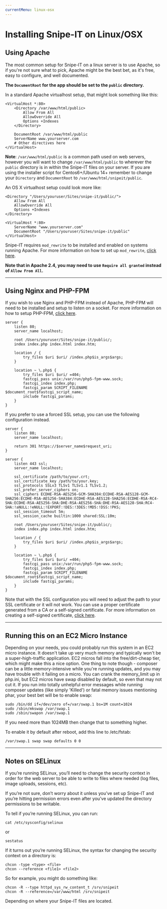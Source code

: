 ```yaml
---
currentMenu: linux-osx
---
```


# <i class="fa fa-linux"></i> Installing Snipe-IT on Linux/OSX

<div id="generated-toc" class="generate_from_h2"></div>


## Using Apache

The most common setup for Snipe-IT on a linux server is to use Apache, so if you're not sure what to pick, Apache might be the best bet, as it's free, easy to configure, and well documented.

__The `DocumentRoot` for the app should be set to the `public` directory.__

In a standard Apache virtualhost setup, that might look something like this:

```
<VirtualHost *:80>
	<Directory /var/www/html/public>
		Allow From All
		AllowOverride All
		Options +Indexes
	</Directory>

	DocumentRoot /var/www/html/public
	ServerName www.yourserver.com
	# Other directives here
</VirtualHost>
```

**Note**: `/var/www/html/public` is a common path used on web servers, however you will want to change `/var/www/html/public` to wherever the `public` directory is in within the Snipe-IT files on your server. If you are using the installer script for Centos6+/Ubuntu 14+ remember to change your `Directory` and `DocumentRoot` to `/var/www/html/snipeit/public`.

An OS X virtualhost setup could look more like:

```
<Directory "/Users/youruser/Sites/snipe-it/public/">
	Allow From All
	AllowOverride All
	Options +Indexes
</Directory>

<VirtualHost *:80>
	ServerName "www.yourserver.com"
	DocumentRoot "/Users/youruser/Sites/snipe-it/public"
</VirtualHost>
```

Snipe-IT requires `mod_rewrite` to be installed and enabled on systems running Apache. For more information on how to set up `mod_rewrite`, [click here](http://xmodulo.com/2013/01/how-to-enable-mod_rewrite-in-apache2-on-debian-ubuntu.html).

__Note that in Apache 2.4, you may need to use `Require all granted` instead of `Allow From All`.__

-----

## Using Nginx and PHP-FPM

If you wish to use Nginx and PHP-FPM instead of Apache, PHP-FPM will need to be installed and setup to listen on a socket.  For more information on how to setup PHP-FPM, [click here](https://www.digitalocean.com/community/tutorials/how-to-install-linux-nginx-mysql-php-lemp-stack-on-ubuntu-12-04#step-five—configure-php).

```
server {
    listen 80;
    server_name localhost;

    root /Users/youruser/Sites/snipe-it/public/;
    index index.php index.html index.htm;

    location / {
        try_files $uri $uri/ /index.php$is_args$args;
    }

    location ~ \.php$ {
        try_files $uri $uri/ =404;
        fastcgi_pass unix:/var/run/php5-fpm-www.sock;
        fastcgi_index index.php;
        fastcgi_param SCRIPT_FILENAME $document_root$fastcgi_script_name;
        include fastcgi_params;
    }
}
```

If you prefer to use a forced SSL setup, you can use the following configuration instead.

```
server {
    listen 80;
    server_name localhost;

    return 301 https://$server_name$request_uri;
}

server {
    listen 443 ssl;
    server_name localhost;

    ssl_certificate /path/to/your.crt;
    ssl_certificate_key /path/to/your.key;
    ssl_protocols SSLv3 TLSv1 TLSv1.1 TLSv1.2;
    ssl_prefer_server_ciphers on;
    ssl_ciphers ECDHE-RSA-AES256-GCM-SHA384:ECDHE-RSA-AES128-GCM-SHA256:ECDHE-RSA-AES256-SHA384:ECDHE-RSA-AES128-SHA256:ECDHE-RSA-RC4-SHA:ECDHE-RSA-AES256-SHA:DHE-RSA-AES256-SHA:DHE-RSA-AES128-SHA:RC4-SHA:!aNULL:!eNULL:!EXPORT:!DES:!3DES:!MD5:!DSS:!PKS;
    ssl_session_timeout 5m;
    ssl_session_cache builtin:1000 shared:SSL:10m;

    root /Users/youruser/Sites/snipe-it/public/;
    index index.php index.html index.htm;

    location / {
        try_files $uri $uri/ /index.php$is_args$args;
    }

    location ~ \.php$ {
        try_files $uri $uri/ =404;
        fastcgi_pass unix:/var/run/php5-fpm-www.sock;
        fastcgi_index index.php;
        fastcgi_param SCRIPT_FILENAME $document_root$fastcgi_script_name;
        include fastcgi_params;
    }
}
```

Note that with the SSL configuration you will need to adjust the path to your SSL certificate or it will not work.  You can use a proper certificate generated from a CA or a self-signed certificate.  For more information on creating a self-signed certificate, [click here](https://www.digitalocean.com/community/tutorials/how-to-create-a-ssl-certificate-on-nginx-for-ubuntu-12-04).

-----

## Running this on an EC2 Micro Instance

Depending on your needs, you could probably run this system in an EC2 micro instance. It doesn't take up very much memory and typically won't be a super-high-traffic application. EC2 micros fall into the free/dirt-cheap tier, which might make this a nice option. One thing to note though - composer can be a little memory-intensive while you're running updates, and you may have trouble with it failing on a micro. You can crank the memory_limit up in php.ini, but EC2 micros have swap disabled by default, so even that may not cut it. If you run into totally unhelpful error messages while running composer updates (like simply 'Killed') or fatal memory issues mentioning phar, your best bet will be to enable swap:

	sudo /bin/dd if=/dev/zero of=/var/swap.1 bs=1M count=1024
	sudo /sbin/mkswap /var/swap.1
	sudo /sbin/swapon /var/swap.1

If you need more than 1024MB then change that to something higher.

To enable it by default after reboot, add this line to /etc/fstab:

	/var/swap.1 swap swap defaults 0 0


-----

## Notes on SELinux

If you’re running SELinux, you’ll need to change the security context in order for the web server to be able to write to files where needed (log files, image uploads, sessions, etc).

If you’re not sure, don’t worry about it unless you’ve set up Snipe-IT and you’re hitting permission errors even after you’ve updated the directory permissions to be writable.

To tell if you’re running SELinux, you can run:

```
cat /etc/sysconfig/selinux
```
or

```
sestatus
```

If it turns out you’re running SELinux, the syntax for changing the security context on a directory is:

```
chcon -type <type> <file>
chcon --reference <file1> <file2>
```

So for example, you might do something like:

```
chcon -R --type httpd_sys_rw_content_t /srv/snipeit
chcon -R --reference=/var/www/html /srv/snipeit
```

Depending on where your Snipe-IT files are located.
